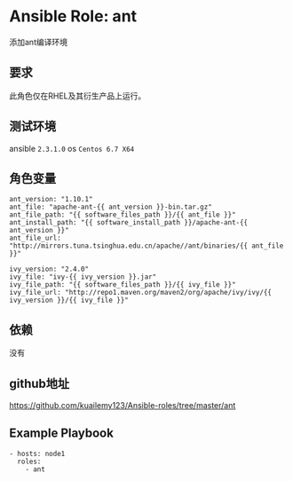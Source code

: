 # Ansible Role: ant

添加ant编译环境

## 要求

此角色仅在RHEL及其衍生产品上运行。

## 测试环境

ansible `2.3.1.0`
os `Centos 6.7 X64`

## 角色变量
    ant_version: "1.10.1"
    ant_file: "apache-ant-{{ ant_version }}-bin.tar.gz"
    ant_file_path: "{{ software_files_path }}/{{ ant_file }}"
    ant_install_path: "{{ software_install_path }}/apache-ant-{{ ant_version }}"
    ant_file_url: "http://mirrors.tuna.tsinghua.edu.cn/apache//ant/binaries/{{ ant_file }}"

    ivy_version: "2.4.0"
    ivy_file: "ivy-{{ ivy_version }}.jar"
    ivy_file_path: "{{ software_files_path }}/{{ ivy_file }}"
    ivy_file_url: "http://repo1.maven.org/maven2/org/apache/ivy/ivy/{{ ivy_version }}/{{ ivy_file }}"

## 依赖

没有

## github地址
https://github.com/kuailemy123/Ansible-roles/tree/master/ant

## Example Playbook

    - hosts: node1
      roles:
        - ant